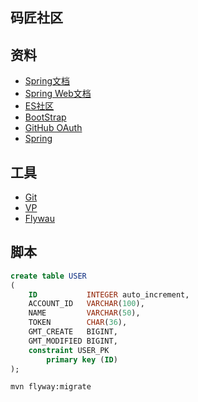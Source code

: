 ## 码匠社区

## 资料
- [Spring文档](https://spring.io/guides)
- [Spring Web文档](https://spring.io/guides/gs/serving-web-content/)
- [ES社区](https://elasticsearch.cn/explore)
- [BootStrap](https://v3.bootstrap.com/getting-started/)
- [GitHub OAuth](https://developer.github.com/apps/building-oauth-apps/creating-an-oauth-app/)
- [Spring](https://docs.spring.io/spring-boot/docs/2.0.0.RC1/reference/htmlsingle/#boot-embeded-database-support)

## 工具
- [Git](https://git-scm.com/download)
- [VP](https://www.visual-paradigm.com)
- [Flywau](https://flywaydb.org/getstarted/firststeps/maven)

## 脚本
```sql
create table USER
(
    ID           INTEGER auto_increment,
    ACCOUNT_ID   VARCHAR(100),
    NAME         VARCHAR(50),
    TOKEN        CHAR(36),
    GMT_CREATE   BIGINT,
    GMT_MODIFIED BIGINT,
    constraint USER_PK
        primary key (ID)
);
```
```bash
mvn flyway:migrate
```